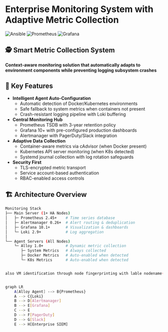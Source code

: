 # Enterprise Monitoring System with Adaptive Metric Collection

![Ansible](https://img.shields.io/badge/ansible-%231A1918.svg?style=for-the-badge&logo=ansible&logoColor=white)
![Prometheus](https://img.shields.io/badge/Prometheus-E6522C?style=for-the-badge&logo=Prometheus&logoColor=white)
![Grafana](https://img.shields.io/badge/grafana-%23F46800.svg?style=for-the-badge&logo=grafana&logoColor=white)

## 🕵️ Smart Metric Collection System
**Context-aware monitoring solution that automatically adapts to environment components while preventing logging subsystem crashes**

## 🌟 Key Features
- **Intelligent Agent Auto-Configuration**
  - Automatic detection of Docker/Kubernetes environments
  - Safe fallback to system metrics when containers not present
  - Crash-resistant logging pipeline with Loki buffering
- **Central Monitoring Hub**
  - Prometheus TSDB with 3-year retention policy
  - Grafana 10+ with pre-configured production dashboards
  - Alertmanager with PagerDuty/Slack integration
- **Adaptive Data Collection**
  - Container-aware metrics via cAdvisor (when Docker present)
  - Kubernetes API server monitoring (when K8s detected)
  - Systemd journal collection with log rotation safeguards
- **Security First**
  - TLS-encrypted metric transport
  - Service account-based authentication
  - RBAC-enabled access controls

## 🏗️ Architecture Overview
```bash
Monitoring Stack
├── Main Server (1+ HA Nodes)
│   ├─ Prometheus 2.45+    # Time series database
│   ├─ Alertmanager 0.26+  # Alert routing & deduplication
│   ├─ Grafana 10.1+       # Visualization & dashboards
│   └─ Loki 2.9+           # Log aggregation
│
└── Agent Servers (All Nodes)
    └─ Alloy 1.0+          # Dynamic metric collection
       ├─ System Metrics   # Always collected
       ├─ Docker Metrics   # Auto-enabled when detected
       └─ K8s Metrics      # Auto-enabled when detected


also VM identification through node fingerprinting with lable nodename(static) and hostname(in ansible host)


graph LR
    A[Alloy Agent] --> B{Prometheus}
    A --> C{Loki}
    B --> D[Alertmanager]
    B --> E[Grafana]
    C --> E
    D --> F[PagerDuty]
    D --> G[Slack]
    E --> H[Enterprise SIEM]



